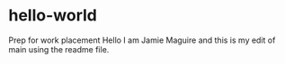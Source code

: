 # hello-world
Prep for work placement
Hello I am Jamie Maguire and this is my edit of main using the readme file.
